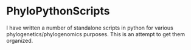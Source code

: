 # PhyloPythonScripts
I have written a number of standalone scripts in python for various phylogenetics/phylogenomics purposes. This is an attempt to get them organized.
